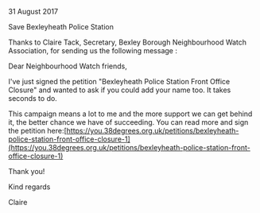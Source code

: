 31 August 2017

Save Bexleyheath Police Station

Thanks to Claire Tack, Secretary, Bexley Borough Neighbourhood Watch Association, for sending us the following message :

Dear Neighbourhood Watch friends,

I've just signed the petition "Bexleyheath Police Station Front Office Closure" and wanted to ask if you could add your name too. It takes seconds to do.

This campaign means a lot to me and the more support we can get behind it, the better chance we have of succeeding. You can read more and sign the petition here:[https://you.38degrees.org.uk/petitions/bexleyheath-police-station-front-office-closure-1](https://you.38degrees.org.uk/petitions/bexleyheath-police-station-front-office-closure-1)

Thank you!

Kind regards

Claire
